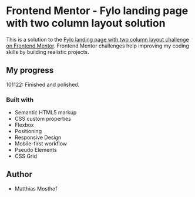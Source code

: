 # Frontend Mentor - Fylo landing page with two column layout solution

This is a solution to the [Fylo landing page with two column layout challenge on Frontend Mentor](https://www.frontendmentor.io/challenges/fylo-landing-page-with-two-column-layout-5ca5ef041e82137ec91a50f5). Frontend Mentor challenges help improving my coding skills by building realistic projects.

## My progress

101122: Finished and polished.

### Built with

- Semantic HTML5 markup
- CSS custom properties
- Flexbox
- Positioning
- Responsive Design
- Mobile-first workflow
- Pseudo Elements
- CSS Grid

## Author

- Matthias Mosthof
